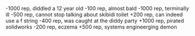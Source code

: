 -1000 rep, diddled a 12 year old
-100 rep, almost bald
-1000 rep, terminally ill
-500 rep, cannot stop talking about skibidi toilet
+200 rep, can indeed use a f string
-400 rep, was caught at the diddy party
+1000 rep, pirated solidworks
-200 rep, eczema
+500 rep, systems engineerging demon
